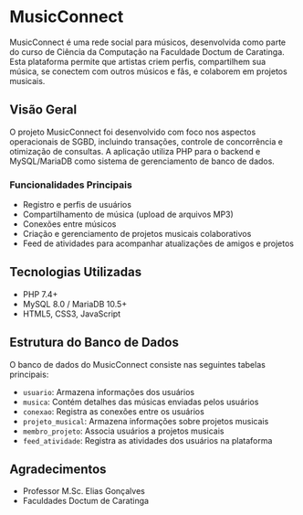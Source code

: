 # MusicConnect

MusicConnect é uma rede social para músicos, desenvolvida como parte do curso de Ciência da Computação na Faculdade Doctum de Caratinga. Esta plataforma permite que artistas criem perfis, compartilhem sua música, se conectem com outros músicos e fãs, e colaborem em projetos musicais.

## Visão Geral

O projeto MusicConnect foi desenvolvido com foco nos aspectos operacionais de SGBD, incluindo transações, controle de concorrência e otimização de consultas. A aplicação utiliza PHP para o backend e MySQL/MariaDB como sistema de gerenciamento de banco de dados.

### Funcionalidades Principais

- Registro e perfis de usuários
- Compartilhamento de música (upload de arquivos MP3)
- Conexões entre músicos
- Criação e gerenciamento de projetos musicais colaborativos
- Feed de atividades para acompanhar atualizações de amigos e projetos

## Tecnologias Utilizadas

- PHP 7.4+
- MySQL 8.0 / MariaDB 10.5+
- HTML5, CSS3, JavaScript

## Estrutura do Banco de Dados

O banco de dados do MusicConnect consiste nas seguintes tabelas principais:

- `usuario`: Armazena informações dos usuários
- `musica`: Contém detalhes das músicas enviadas pelos usuários
- `conexao`: Registra as conexões entre os usuários
- `projeto_musical`: Armazena informações sobre projetos musicais
- `membro_projeto`: Associa usuários a projetos musicais
- `feed_atividade`: Registra as atividades dos usuários na plataforma


## Agradecimentos

- Professor M.Sc. Elias Gonçalves
- Faculdades Doctum de Caratinga
